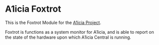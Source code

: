 # A1icia Foxtrot

This is the Foxtrot Module for the [A1icia Project](https://github.com/markhull/A1icia).

Foxtrot is functions as a system monitor for A1icia, and is able to report on the state of the hardware upon which A1icia Central is running.

